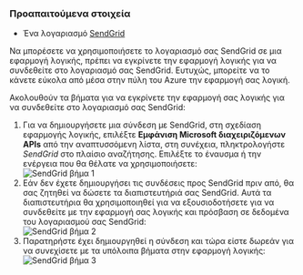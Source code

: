 ### <a name="prerequisites"></a>Προαπαιτούμενα στοιχεία
- Ένα λογαριασμό [SendGrid](https://www.SendGrid.com/) 

Να μπορέσετε να χρησιμοποιήσετε το λογαριασμό σας SendGrid σε μια εφαρμογή λογικής, πρέπει να εγκρίνετε την εφαρμογή λογικής για να συνδεθείτε στο λογαριασμό σας SendGrid. Ευτυχώς, μπορείτε να το κάνετε εύκολα από μέσα στην πύλη του Azure την εφαρμογή σας λογική. 

Ακολουθούν τα βήματα για να εγκρίνετε την εφαρμογή σας λογικής για να συνδεθείτε στο λογαριασμό σας SendGrid:

1. Για να δημιουργήσετε μια σύνδεση με SendGrid, στη σχεδίαση εφαρμογής λογικής, επιλέξτε **Εμφάνιση Microsoft διαχειριζόμενων APIs** από την αναπτυσσόμενη λίστα, στη συνέχεια, πληκτρολογήστε *SendGrid* στο πλαίσιο αναζήτησης. Επιλέξτε το έναυσμα ή την ενέργεια που θα θέλατε να χρησιμοποιήσετε:  
  ![SendGrid βήμα 1](./media/connectors-create-api-sendgrid/sendgrid-1.png)
2. Εάν δεν έχετε δημιουργήσει τις συνδέσεις προς SendGrid πριν από, θα σας ζητηθεί να δώσετε τα διαπιστευτήριά σας SendGrid. Αυτά τα διαπιστευτήρια θα χρησιμοποιηθεί για να εξουσιοδοτήσετε για να συνδεθείτε με την εφαρμογή σας λογικής και πρόσβαση σε δεδομένα του λογαριασμού σας SendGrid:  
  ![SendGrid βήμα 2](./media/connectors-create-api-sendgrid/sendgrid-2.png)
3. Παρατηρήστε έχει δημιουργηθεί η σύνδεση και τώρα είστε δωρεάν για να συνεχίσετε με τα υπόλοιπα βήματα στην εφαρμογή λογικής:  
  ![SendGrid βήμα 3](./media/connectors-create-api-sendgrid/sendgrid-3.png)   
